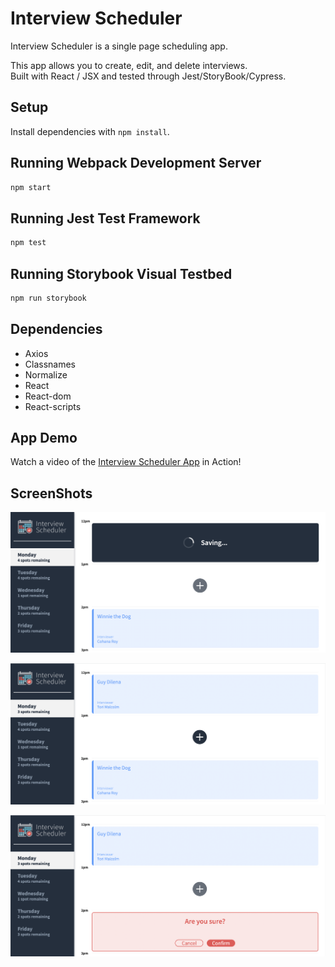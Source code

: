 # Interview Scheduler

Interview Scheduler is a single page scheduling app.

This app allows you to create, edit, and delete interviews.\
Built with React / JSX and tested through Jest/StoryBook/Cypress.

## Setup

Install dependencies with `npm install`.

## Running Webpack Development Server

```sh
npm start
```

## Running Jest Test Framework

```sh
npm test
```

## Running Storybook Visual Testbed

```sh
npm run storybook
```
## Dependencies
- Axios
- Classnames
- Normalize
- React
- React-dom
- React-scripts

## App Demo

Watch a video of the [Interview Scheduler App](https://youtu.be/dOrcOG6R4ck) in Action!

## ScreenShots

!["Screenshot of Saving Appointment Booking "](https://github.com/OfLena/scheduler/blob/master/docs/Scheduler_Saving.png?raw=true)

!["Screenshot of Open Spot "](https://github.com/OfLena/scheduler/blob/master/docs/Scheduler_Open_Spot.png?raw=true)

!["Screenshot of Canceling Appointment "](https://github.com/OfLena/scheduler/blob/master/docs/Scheduler_Delete.png?raw=true)
